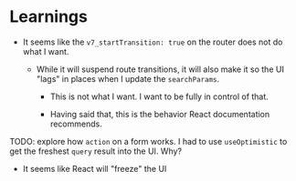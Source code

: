 # Learnings

- It seems like the `v7_startTransition: true` on the router does not do what I want.

  - While it will suspend route transitions, it will also make it so the UI "lags" in places when I update the `searchParams`.

    - This is not what I want. I want to be fully in control of that.

    - Having said that, this is the behavior React documentation recommends.

TODO: explore how `action` on a form works. I had to use `useOptimistic` to get the freshest `query` result into the UI. Why?

- It seems like React will "freeze" the UI
